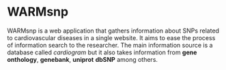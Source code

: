 # WARMsnp

WARMsnp is a web application that gathers information about SNPs related to cardiovascular diseases in a single website. It aims to ease the process of information search to the researcher. The main information source is a database called _cardiogram_ but it also takes information from __gene onthology__, __genebank__, __uniprot__ __dbSNP__ among others.  
 
